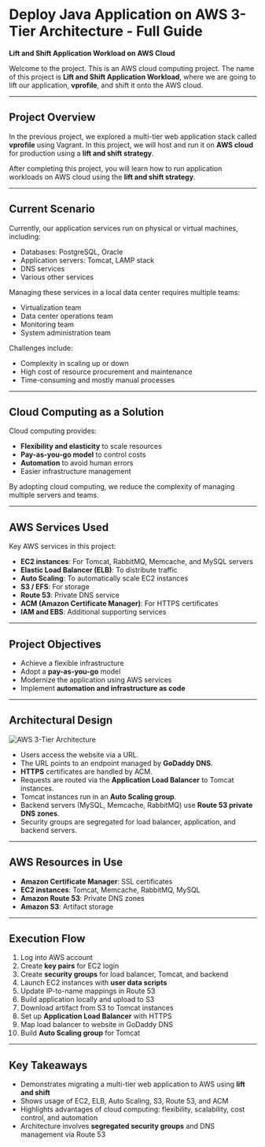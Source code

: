 # Deploy Java Application on AWS 3-Tier Architecture - Full Guide
**Lift and Shift Application Workload on AWS Cloud**

Welcome to the project. This is an AWS cloud computing project. The name of this project is **Lift and Shift Application Workload**, where we are going to lift our application, **vprofile**, and shift it onto the AWS cloud.

---

## Project Overview
In the previous project, we explored a multi-tier web application stack called **vprofile** using Vagrant. In this project, we will host and run it on **AWS cloud** for production using a **lift and shift strategy**.

After completing this project, you will learn how to run application workloads on AWS cloud using the **lift and shift strategy**.

---

## Current Scenario
Currently, our application services run on physical or virtual machines, including:

- Databases: PostgreSQL, Oracle
- Application servers: Tomcat, LAMP stack
- DNS services
- Various other services

Managing these services in a local data center requires multiple teams:

- Virtualization team
- Data center operations team
- Monitoring team
- System administration team

Challenges include:

- Complexity in scaling up or down
- High cost of resource procurement and maintenance
- Time-consuming and mostly manual processes

---

## Cloud Computing as a Solution
Cloud computing provides:

- **Flexibility and elasticity** to scale resources
- **Pay-as-you-go model** to control costs
- **Automation** to avoid human errors
- Easier infrastructure management

By adopting cloud computing, we reduce the complexity of managing multiple servers and teams.

---

## AWS Services Used
Key AWS services in this project:

- **EC2 instances**: For Tomcat, RabbitMQ, Memcache, and MySQL servers
- **Elastic Load Balancer (ELB)**: To distribute traffic
- **Auto Scaling**: To automatically scale EC2 instances
- **S3 / EFS**: For storage
- **Route 53**: Private DNS service
- **ACM (Amazon Certificate Manager)**: For HTTPS certificates
- **IAM and EBS**: Additional supporting services

---

## Project Objectives
- Achieve a flexible infrastructure
- Adopt a **pay-as-you-go** model
- Modernize the application using AWS services
- Implement **automation and infrastructure as code**

---

## Architectural Design

![AWS 3-Tier Architecture](./lift.jpg)

- Users access the website via a URL.
- The URL points to an endpoint managed by **GoDaddy DNS**.
- **HTTPS** certificates are handled by ACM.
- Requests are routed via the **Application Load Balancer** to Tomcat instances.
- Tomcat instances run in an **Auto Scaling group**.
- Backend servers (MySQL, Memcache, RabbitMQ) use **Route 53 private DNS zones**.
- Security groups are segregated for load balancer, application, and backend servers.

---

## AWS Resources in Use
- **Amazon Certificate Manager**: SSL certificates
- **EC2 instances**: Tomcat, Memcache, RabbitMQ, MySQL
- **Amazon Route 53**: Private DNS zones
- **Amazon S3**: Artifact storage

---

## Execution Flow
1. Log into AWS account
2. Create **key pairs** for EC2 login
3. Create **security groups** for load balancer, Tomcat, and backend
4. Launch EC2 instances with **user data scripts**
5. Update IP-to-name mappings in Route 53
6. Build application locally and upload to S3
7. Download artifact from S3 to Tomcat instances
8. Set up **Application Load Balancer** with HTTPS
9. Map load balancer to website in GoDaddy DNS
10. Build **Auto Scaling group** for Tomcat

---

## Key Takeaways
- Demonstrates migrating a multi-tier web application to AWS using **lift and shift**
- Shows usage of EC2, ELB, Auto Scaling, S3, Route 53, and ACM
- Highlights advantages of cloud computing: flexibility, scalability, cost control, and automation
- Architecture involves **segregated security groups** and DNS management via Route 53
